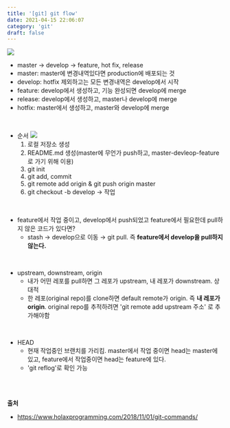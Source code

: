 ```yaml
---
title: '[git] git flow'
date: 2021-04-15 22:06:07
category: 'git'
draft: false
---
```

<p>
<img src="https://user-images.githubusercontent.com/60782131/114875191-038f1d00-9e38-11eb-92fd-a559510cfd99.png">

- master → develop → feature, hot fix, release
- master: master에 변경내역있다면 production에 배포되는 것 
- develop: hotfix 제외하고는 모든 변경내역은 develop에서 시작
- feature: develop에서 생성하고, 기능 완성되면 develop에 merge
- release: develop에서 생성하고, master나 develop에 merge
- hotfix: master에서 생성하고, master와 develop에 merge
  
<br/>

- 순서
  <img src = "https://user-images.githubusercontent.com/60782131/114877791-97fa7f00-9e3a-11eb-9366-417022df17e4.png">
  1. 로컬 저장소 생성
  2. README.md 생성(master에 무언가 push하고, master-devleop-feature로 가기 위해 이용)
  3. git init
  4. git add, commit
  5. git remote add origin & git push origin master
  6. git checkout -b develop → 작업

<br/>

- feature에서 작업 중이고, develop에서 push되었고 feature에서 필요한데 pull하지 않은 코드가 있다면?
  - stash → develop으로 이동 → git pull. 즉 **feature에서 develop을 pull하지 않는다.**

<br/>

- upstream, downstream, origin
  - 내가 어떤 레포를 pull하면 그 레포가 upstream, 내 레포가 downstream. 상대적
  - 한 레포(original repo)를 clone하면 default remote가 origin. 즉 **내 레포가 origin**.  original repo를 추적하려면 'git remote add upstream 주소' 로  추가해야함 

<br/>

- HEAD
    - 현재 작업중인 브랜치를 가리킴. master에서 작업 중이면 head는 master에 있고, feature에서 작업중이면 head는 feature에 있다.
    - 'git reflog'로 확인 가능
  
<br/>
<br/>

**출처**

- https://www.holaxprogramming.com/2018/11/01/git-commands/

</p>

